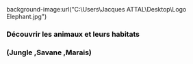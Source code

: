 <html>
<head>
  <meta charset="UTF-8" >
  
  <style>
    h3{ color:black;
       }
   
      
  </style>
</head>
  
<body>
  background-image:url("‪C:\Users\Jacques ATTAL\Desktop\Logo Elephant.jpg")
  <h3>Découvrir les animaux et leurs habitats </h3> 
  <h3>(Jungle ,Savane ,Marais)</h3> 
</body>
</html> 

  

